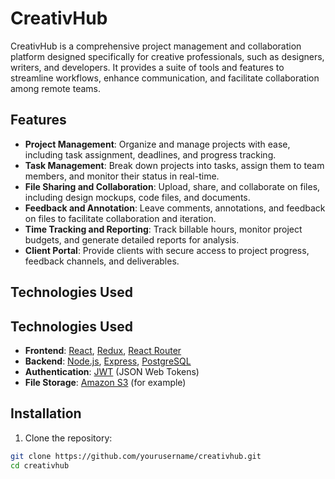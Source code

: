 # CreativHub

CreativHub is a comprehensive project management and collaboration platform designed specifically for creative professionals, such as designers, writers, and developers. It provides a suite of tools and features to streamline workflows, enhance communication, and facilitate collaboration among remote teams.

## Features

- **Project Management**: Organize and manage projects with ease, including task assignment, deadlines, and progress tracking.
- **Task Management**: Break down projects into tasks, assign them to team members, and monitor their status in real-time.
- **File Sharing and Collaboration**: Upload, share, and collaborate on files, including design mockups, code files, and documents.
- **Feedback and Annotation**: Leave comments, annotations, and feedback on files to facilitate collaboration and iteration.
- **Time Tracking and Reporting**: Track billable hours, monitor project budgets, and generate detailed reports for analysis.
- **Client Portal**: Provide clients with secure access to project progress, feedback channels, and deliverables.

## Technologies Used

## Technologies Used

- **Frontend**: [React](https://reactjs.org/), [Redux](https://redux.js.org/), [React Router](https://reactrouter.com/)
- **Backend**: [Node.js](https://nodejs.org/), [Express](https://expressjs.com/), [PostgreSQL](https://www.postgresql.org/)
- **Authentication**: [JWT](https://jwt.io/) (JSON Web Tokens)
- **File Storage**: [Amazon S3](https://aws.amazon.com/s3/) (for example)

## Installation

1. Clone the repository:

```bash
git clone https://github.com/yourusername/creativhub.git
cd creativhub
